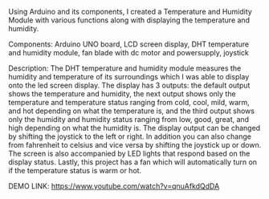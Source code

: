 Using Arduino and its components, I created a Temperature and Humidity Module with various functions along with displaying the temperature and humidity.

Components: Arduino UNO board, LCD screen display, DHT temperature and humidity module, fan blade with dc motor and powersupply, joystick

Description: The DHT temperature and humidity module measures the humidity and temperature of its surroundings which I was able to display onto the led screen display. The display has 3 outputs: the default output shows the temperature and humidity, the next output shows only the temperature and temperature status ranging from cold, cool, mild, warm, and hot depending on what the temperature is, and the third output shows only the humidity and humidity status ranging from low, good, great, and high depending on what the humidity is. The display output can be changed by shifting the joystick to the left or right. In addition you can also change from fahrenheit to celsius and vice versa by shifting the joystick up or down. The screen is also accompanied by LED lights that respond based on the display status. Lastly, this project has a fan which will automatically turn on if the temperature status is warm or hot.

DEMO LINK: https://www.youtube.com/watch?v=qnuAfkdQdDA
